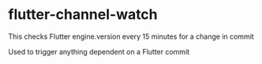 # flutter-channel-watch

This checks Flutter engine.version every 15 minutes for a change in commit

Used to trigger anything dependent on a Flutter commit
